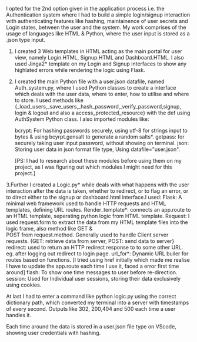 I opted for the 2nd option given in the application process i.e. the Authentication system where I had to build a simple login/signup interaction with authenticating features like hashing, maintainence of user secrets and Login states, between the user and the system.
My work comprises of the usage of languages like HTML & Python, where the user input is stored as a .json type input.

1. I created 3 Web templates in HTML acting as the main portal for user view, namely Login.HTML, Signup.HTML and Dashboard.HTML. I also used Jinga2* template on my Login and Signup interfaces to show any highlated errors while rendering the logic using Flask.

2. I created the main Python file with a user.json datafile, named Auth_system.py, where I used Python classes to create a interface which deals with the user data, where to enter, how to utilise and where to store.
   I used methods like
   {_load_users,_save_users,_hash_password,_verify_password,signup, login & logout and also a access_protected_resource} with the def using AuthSystem Python class.
   I also imported modules like:
   
   bcrypt: For hashing passwords securely, using utf-8 for strings input to bytes & using bcyrpt.gensalt to generate a random salts*.
   getpass: for securely taking user input password, without showing on terminal.
   json: Storing user data in json format file type, Using datafile="user.json".

   [PS: I had to research about these modules before using them on my project, as I was figuring out which modules I might need for this project.] 

3.Further I created a Logic.py* while deals with what happens with the user interaction after the data is taken, whether to redirect, or to flag an error, or to direct either to the signup or dashboard.html interface.I used:
  Flask: A minimal web framework used to handle HTTP requests and HTML templates, defining URL routes.
  Render_template*: connects an app.route to an HTML template, seperating python logic from HTML template.
  Request: I used request.form to extract the data from my HTML template files into the logic frame, also method like GET &  
  POST from request.method. Generally used to handle Client server requests.
                 {GET: retrieve data from server, POST: send data to server}
  redirect: used to return an HTTP redirect response to to some other URL. eg. after logging out redirect to login page. 
  url_for*: Dynamic URL builer for routes based on functions. 
  [I tried using href initially which made me realise I have to update the app.route each time I use it, faced a error first    time around]
  flash: To show one time messages to user before re-direction. 
  session: Used for Individual user sessions, storing their data exclusively using cookies.

At last I had to enter a command like python logic.py using the correct dictionary path, which converted my terminal into a server with timestamps of every second. Outputs like 302, 200,404 and 500 each time a user handles it.

Each time around the data is stored in a user.json file type on VScode, showing user credentials with hashing.
